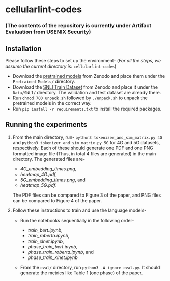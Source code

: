 # cellularlint-codes
### (The contents of the repository is currently under Artifact Evaluation from USENIX Security)
## Installation
Please follow these steps to set up the environment-
(*For all the steps, we assume the current directory is:* ```cellularlint-codes```)
* Download the [pretrained models](https://zenodo.org/records/12199206) from Zenodo and place them under the ```Pretrained Models/``` directory.
* Download the [SNLI Train Dataset](https://zenodo.org/records/12249320) from Zenodo and place it under the ```Data/SNLI/``` directory. The validation and test dataset are already there.
* Run ```chmod 700 unpack.sh``` followed by ```./unpack.sh``` to unpack the pretrained models in the correct way.
* Run ```pip install -r requirements.txt``` to install the required packages.

## Running the experiments
1. From the main directory, run-
```python3 tokenizer_and_sim_matrix.py 4G```
and
```python3 tokenizer_and_sim_matrix.py 5G```
for 4G and 5G datasets, respectively. Each of these should generate one PDF and one PNG formatted image file (Thus, in total 4 files are generated) in the main directory. The generated files are-
    - *4G_embedding_times.png*,
    - *heatmap_4G.pdf*,
    - *5G_embedding_times.png*, and
    - *heatmap_5G.pdf*.

    The PDF files can be compared to Figure 3 of the paper, and PNG files can be compared to Figure 4 of the paper.

2. Follow these instructions to train and use the language models- 
    * Run the notebooks sequentially in the following order-
        - *train_bert.ipynb*,
        - *train_roberta.ipynb*,
        - *train_xlnet.ipynb*,
        - *phase_train_bert.ipynb*,
        - *phase_train_roberta.ipynb*, and
        - *phase_train_xlnet.ipynb*
      
    * From the ```eval/``` directory, run ```python3 -W ignore eval.py```. It should generate the metrics like Table 1 (one phase) of the paper.
